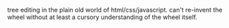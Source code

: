 tree editing in the plain old world of html/css/javascript.
can't re-invent the wheel without at least a cursory understanding of the wheel itself.
